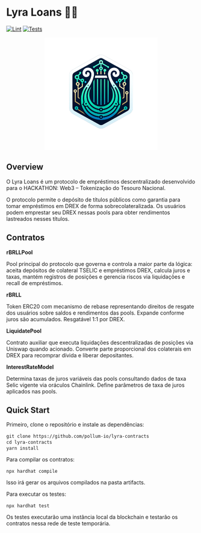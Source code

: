 # Lyra Loans 🌌🔭
[![Lint](https://github.com/pollum-io/lyra-contracts/actions/workflows/lint.yml/badge.svg)](https://github.com/pollum-io/lyra-contracts/actions/workflows/lint.yml)
[![Tests](https://github.com/pollum-io/lyra-contracts/actions/workflows/tests.yml/badge.svg)](https://github.com/pollum-io/lyra-contracts/actions/workflows/tests.yml)

<p align="center"> <img src="img/lyra.png" width="300" alt="Lyra Loans"> </p>

## Overview
O Lyra Loans é um protocolo de empréstimos descentralizado desenvolvido para o HACKATHON: Web3 – Tokenização do Tesouro Nacional.

O protocolo permite o depósito de títulos públicos como garantia para tomar empréstimos em DREX de forma sobrecolateralizada. Os usuários podem emprestar seu DREX nessas pools para obter rendimentos lastreados nesses títulos.

## Contratos

**rBRLLPool**

Pool principal do protocolo que governa e controla a maior parte da lógica: aceita depósitos de colateral TSELIC e empréstimos DREX, calcula juros e taxas, mantém registros de posições e gerencia riscos via liquidações e recall de empréstimos.

**rBRLL**

Token ERC20 com mecanismo de rebase representando direitos de resgate dos usuários sobre saldos e rendimentos das pools. Expande conforme juros são acumulados. Resgatável 1:1 por DREX.

**LiquidatePool**

Contrato auxiliar que executa liquidações descentralizadas de posições via Uniswap quando acionado. Converte parte proporcional dos colaterais em DREX para recomprar dívida e liberar depositantes.

**InterestRateModel**

Determina taxas de juros variáveis das pools consultando dados de taxa Selic vigente via oráculos Chainlink. Define parâmetros de taxa de juros aplicados nas pools.

## Quick Start
Primeiro, clone o repositório e instale as dependências:
```shell
git clone https://github.com/pollum-io/lyra-contracts
cd lyra-contracts
yarn install
```

Para compilar os contratos:
```shell
npx hardhat compile
```
Isso irá gerar os arquivos compilados na pasta artifacts.

Para executar os testes:
```shell
npx hardhat test
```
Os testes executarão uma instância local da blockchain e testarão os contratos nessa rede de teste temporária.
